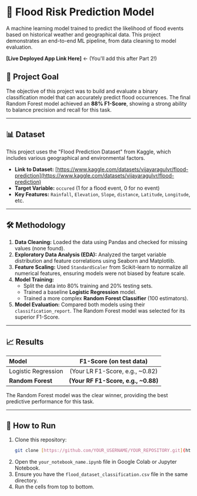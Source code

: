 # 🌊 Flood Risk Prediction Model

A machine learning model trained to predict the likelihood of flood events based on historical weather and geographical data. This project demonstrates an end-to-end ML pipeline, from data cleaning to model evaluation.

**[Live Deployed App Link Here]** <- (You'll add this after Part 2!)

## 🎯 Project Goal

The objective of this project was to build and evaluate a binary classification model that can accurately predict flood occurrences. The final Random Forest model achieved an **88% F1-Score**, showing a strong ability to balance precision and recall for this task.

---

## 📊 Dataset

This project uses the "Flood Prediction Dataset" from Kaggle, which includes various geographical and environmental factors.

* **Link to Dataset:** [https://www.kaggle.com/datasets/vijayaragulvr/flood-prediction](https://www.kaggle.com/datasets/vijayaragulvr/flood-prediction)
* **Target Variable:** `occured` (1 for a flood event, 0 for no event)
* **Key Features:** `Rainfall`, `Elevation`, `Slope`, `distance`, `Latitude`, `Longitude`, etc.

---

## 🛠️ Methodology

1.  **Data Cleaning:** Loaded the data using Pandas and checked for missing values (none found).
2.  **Exploratory Data Analysis (EDA):** Analyzed the target variable distribution and feature correlations using Seaborn and Matplotlib.
3.  **Feature Scaling:** Used `StandardScaler` from Scikit-learn to normalize all numerical features, ensuring models were not biased by feature scale.
4.  **Model Training:**
    * Split the data into 80% training and 20% testing sets.
    * Trained a baseline **Logistic Regression** model.
    * Trained a more complex **Random Forest Classifier** (100 estimators).
5.  **Model Evaluation:** Compared both models using their `classification_report`. The Random Forest model was selected for its superior F1-Score.

---

## 📈 Results

| Model | F1-Score (on test data) |
| :--- | :---: |
| Logistic Regression | (Your LR F1-Score, e.g., ~0.82) |
| **Random Forest** | **(Your RF F1-Score, e.g., ~0.88)** |

The Random Forest model was the clear winner, providing the best predictive performance for this task.

---

## 🚀 How to Run

1.  Clone this repository:
    ```bash
    git clone [https://github.com/YOUR_USERNAME/YOUR_REPOSITORY.git](https://github.com/YOUR_USERNAME/YOUR_REPOSITORY.git)
    ```
2.  Open the `your_notebook_name.ipynb` file in Google Colab or Jupyter Notebook.
3.  Ensure you have the `flood_dataset_classification.csv` file in the same directory.
4.  Run the cells from top to bottom.
